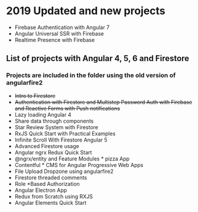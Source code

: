 # 2019 Updated and new projects

* Firebase Authentication with Angular 7
* Angular Universal SSR with Firebase
* Realtime Presence with Firebase

## List of projects with Angular 4, 5, 6 and Firestore

### Projects are included in the folder using the old version of angularfire2

* ~~Intro to Firestore~~
* ~~Authentication with Firestore and Multistep Password Auth with Firebase and Reactive Forms with Push notifications~~
* Lazy loading Angular 4
* Share data through components
* Star Review System with Firestore
* RxJS Quick Start with Practical Examples
* Infinite Scroll With Firestore Angular 5
* Advanced Firestore usage
* Angular ngrx Redux Quick Start
* @ngrx/entity and Feature Modules  * pizza App
* Contentful  * CMS for Angular Progressive Web Apps
* File Upload Dropzone using angularfire2
* Firestore threaded comments
* Role *Based Authorization
* Angular Electron App
* Redux from Scratch using RXJS
* Angular Elements Quick Start
